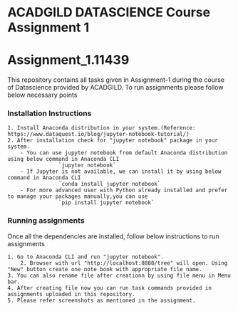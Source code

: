 # ACADGILD DATASCIENCE Course Assignment 1 

# Assignment_1.11439

This repository contains all tasks given in Assignment-1 during the course of Datascience provided by ACADGILD.
To run assignments please follow below necessary points

### Installation Instructions

    1. Install Anaconda distribution in your system.(Reference: https://www.dataquest.io/blog/jupyter-notebook-tutorial/)
    2. After installation check for "jupyter notebook" package in your system. 
        - You can use jupyter notebook from default Anaconda distribution using below command in Anaconda CLI
                    `jupyter notebook`
        - If Jupyter is not available, we can install it by using below command in Anaconda CLI 
                    `conda install jupyter notebook`
        - For more advanced user with Python already installed and prefer to manage your packages manually,you can use 
                    `pip install jupyter notebook`
    
   
### Running  assignments

Once all the dependencies are installed, follow below instructions to run assignments
   
    1. Go to Anaconda CLI and run "jupyter notebook".
		2. Browser with url "http://localhost:8888/tree" will open. Using "New" button create one note book with appropriate file name.
    3. You can also rename file after creationn by using file menu in Menu bar.
    4. After creating file now you can run task commands provided in assignments uploaded in this repository.
    5. Please refer screenshots as mentioned in the assignment.
